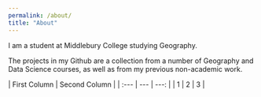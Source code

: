 ```yaml
---
permalink: /about/
title: "About"
---
```


I am a student at Middlebury College studying Geography.

The projects in my Github are a collection from a number of Geography and Data Science courses, as well as from my previous non-academic work.

| First Column | Second Column |
| :--- | --- | ---: |
| 1 | 2 | 3 |

